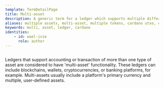 ```yaml
---
template: TermDetailPage
title: Multi-asset
description: A generic term for a ledger which supports multiple different asset types natively.
aliases: multiple assets, multi-asset, multiple tokens, cardano utxo, cardano eutxo, cardano blockchain, cardano ledger
keywords: multi, asset, ledger, cardano
identities: 
    - id: wael-ivie
      role: author
---
```

##

Ledgers that support accounting or transaction of more than one type of asset are considered to have \'multi-asset\' functionality. These ledgers can include blockchains, wallets, cryptocurrencies, or banking platforms, for example. Multi-assets usually include a platform\'s primary currency and multiple, user-defined assets.